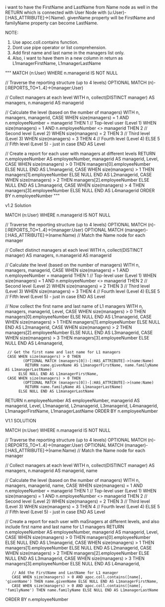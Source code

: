i want to have the FirstName and LastName from Name node as well in the RETURN which is connected with User Node with (u:User)-[:HAS_ATTRIBUTE]->(:Name). givenName property will be FirstName and familyName property can become LastName.

NOTE: 
1. Use apoc.coll.contains function.
2. Dont use pipe operator or list comprehension.
3. Add first name and last name in the managers list only.
4. Also, i want to have them in a new column in return as L1managerFirstName, L1managerLastName

"""
MATCH (n:User)
WHERE n.managerid IS NOT NULL

// Traverse the reporting structure (up to 4 levels)
OPTIONAL MATCH (n)-[:REPORTS_TO*1..4]->(manager:User)

// Collect managers at each level
WITH n, 
     collect(DISTINCT manager) AS managers,
     n.managerid AS managerid

// Calculate the level (based on the number of managers)
WITH n, managers, managerid, 
     CASE 
        WHEN size(managers) = 1 AND n.employeeNumber = managerid THEN 1   // Top-level user (Level 1)
        WHEN size(managers) = 1 AND n.employeeNumber <> managerid THEN 2   // Second level (Level 2)
        WHEN size(managers) = 2 THEN 3   // Third level (Level 3)
        WHEN size(managers) = 3 THEN 4   // Fourth level (Level 4)
        ELSE 5                           // Fifth level (Level 5) - just in case
     END AS Level

// Create a report for each user with managers at different levels
RETURN n.employeeNumber AS employeeNumber, 
       managerid AS managerid, 
       Level,
       CASE WHEN size(managers) > 0 THEN managers[0].employeeNumber ELSE NULL END AS L1managerid,
       CASE WHEN size(managers) > 1 THEN managers[1].employeeNumber ELSE NULL END AS L2managerid,
       CASE WHEN size(managers) > 2 THEN managers[2].employeeNumber ELSE NULL END AS L3managerid,
       CASE WHEN size(managers) > 4 THEN managers[3].employeeNumber ELSE NULL END AS L4managerid
ORDER BY n.employeeNumber
"""

v1.2 Solution

MATCH (n:User)
WHERE n.managerid IS NOT NULL

// Traverse the reporting structure (up to 4 levels)
OPTIONAL MATCH (n)-[:REPORTS_TO*1..4]->(manager:User)
OPTIONAL MATCH (manager)-[:HAS_ATTRIBUTE]->(name:Name)  // Match the Name node for each manager

// Collect distinct managers at each level
WITH n, 
     collect(DISTINCT manager) AS managers,
     n.managerid AS managerid

// Calculate the level (based on the number of managers)
WITH n, managers, managerid, 
     CASE 
        WHEN size(managers) = 1 AND n.employeeNumber = managerid THEN 1   // Top-level user (Level 1)
        WHEN size(managers) = 1 AND n.employeeNumber <> managerid THEN 2   // Second level (Level 2)
        WHEN size(managers) = 2 THEN 3   // Third level (Level 3)
        WHEN size(managers) = 3 THEN 4   // Fourth level (Level 4)
        ELSE 5                           // Fifth level (Level 5) - just in case
     END AS Level

// Now collect the first name and last name of L1 managers
WITH n, managers, managerid, Level,
     CASE WHEN size(managers) > 0 THEN managers[0].employeeNumber ELSE NULL END AS L1managerid,
     CASE WHEN size(managers) > 1 THEN managers[1].employeeNumber ELSE NULL END AS L2managerid,
     CASE WHEN size(managers) > 2 THEN managers[2].employeeNumber ELSE NULL END AS L3managerid,
     CASE WHEN size(managers) > 3 THEN managers[3].employeeNumber ELSE NULL END AS L4managerid,

     // Get the first name and last name for L1 managers
     CASE WHEN size(managers) > 0 THEN 
            (OPTIONAL MATCH (managers[0])-[:HAS_ATTRIBUTE]->(name:Name) 
             RETURN name.givenName AS L1managerFirstName, name.familyName AS L1managerLastName)
          ELSE NULL END AS L1managerFirstName,
     CASE WHEN size(managers) > 0 THEN 
            (OPTIONAL MATCH (managers[0])-[:HAS_ATTRIBUTE]->(name:Name) 
             RETURN name.familyName AS L1managerLastName) 
          ELSE NULL END AS L1managerLastName

RETURN n.employeeNumber AS employeeNumber, 
       managerid AS managerid, 
       Level,
       L1managerid,
       L2managerid,
       L3managerid,
       L4managerid,
       L1managerFirstName,
       L1managerLastName
ORDER BY n.employeeNumber


V1.1 SOLUTION

MATCH (n:User)
WHERE n.managerid IS NOT NULL

// Traverse the reporting structure (up to 4 levels)
OPTIONAL MATCH (n)-[:REPORTS_TO*1..4]->(manager:User)
OPTIONAL MATCH (manager)-[:HAS_ATTRIBUTE]->(name:Name)  // Match the Name node for each manager

// Collect managers at each level
WITH n, 
     collect(DISTINCT manager) AS managers,
     n.managerid AS managerid,
     name

// Calculate the level (based on the number of managers)
WITH n, managers, managerid, name,
     CASE 
        WHEN size(managers) = 1 AND n.employeeNumber = managerid THEN 1   // Top-level user (Level 1)
        WHEN size(managers) = 1 AND n.employeeNumber <> managerid THEN 2   // Second level (Level 2)
        WHEN size(managers) = 2 THEN 3   // Third level (Level 3)
        WHEN size(managers) = 3 THEN 4   // Fourth level (Level 4)
        ELSE 5                           // Fifth level (Level 5) - just in case
     END AS Level

// Create a report for each user with maSnagers at different levels, and also include first name and last name for L1 managers
RETURN n.employeeNumber AS employeeNumber, 
       managerid AS managerid, 
       Level,
       CASE WHEN size(managers) > 0 THEN managers[0].employeeNumber ELSE NULL END AS L1managerid,
       CASE WHEN size(managers) > 1 THEN managers[1].employeeNumber ELSE NULL END AS L2managerid,
       CASE WHEN size(managers) > 2 THEN managers[2].employeeNumber ELSE NULL END AS L3managerid,
       CASE WHEN size(managers) > 3 THEN managers[3].employeeNumber ELSE NULL END AS L4managerid,
       
       // Add the FirstName and LastName for L1 manager
       CASE WHEN size(managers) > 0 AND apoc.coll.contains([name], 'givenName') THEN name.givenName ELSE NULL END AS L1managerFirstName,
       CASE WHEN size(managers) > 0 AND apoc.coll.contains([name], 'familyName') THEN name.familyName ELSE NULL END AS L1managerLastName
       
ORDER BY n.employeeNumber
